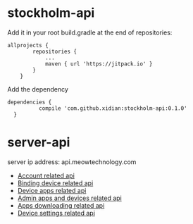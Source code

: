 # stockholm-api

Add it in your root build.gradle at the end of repositories:
```
allprojects {
		repositories {
			...
			maven { url 'https://jitpack.io' }
		}
	}
  ```
  Add the dependency
  ```
  dependencies {
	        compile 'com.github.xidian:stockholm-api:0.1.0'
	}
  ```

# server-api

server ip address: api.meowtechnology.com

* [Account related api](/server-api/account-related-api.md)
* [Binding device related api](/server-api/binding-device-related-api.md)
* [Device apps related api](/server-api/device-apps-related-api.md)
* [Admin apps and devices related api](/server-api/admin-apps-devices-related-api.md)
* [Apps downloading related api](/server-api/apps-downloading-related-api.md)
* [Device settings related api](/server-api/device-settings-related-api.md)
